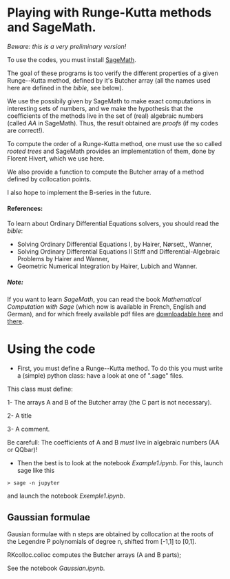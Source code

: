 

# Playing with Runge-Kutta methods and SageMath. #

_Beware: this is a very preliminary version!_

To use the codes, you must install [SageMath](http://www.sagemath.org/).

The goal of these programs is too verify the different properties of a given Runge--Kutta method, defined by it's Butcher array (all the names used here are defined in the _bible_, see below).

We use the possibily given by SageMath to make exact computations in interesting sets of numbers, and we make the hypothesis that the coefficients of the methods live in the set of (real) algebraic numbers (called *AA* in SageMath). Thus, the result obtained are  *proofs* (if my codes are correct!).

To compute the order of a Runge-Kutta method, one must use the so called _rooted_ _trees_ and SageMath provides an implementation of them, done by Florent Hivert, which we use here.

We also provide a function to compute the Butcher array of a method defined by collocation points.

I also hope to implement the B-series in the future.


#### References: ####

To learn about Ordinary Differential Equations solvers, you should read the
_bible_:

*    Solving Ordinary Differential Equations I, by Hairer, Nørsett,, Wanner,
*    Solving Ordinary Differential Equations II Stiff and Differential-Algebraic
    Problems by Hairer and Wanner,
*    Geometric Numerical Integration by Hairer, Lubich and Wanner.


##### Note: ####
If you want to learn _SageMath_, you can read the book _Mathematical Computation
with Sage_ (which now is available in French, English and German), and
for which freely available pdf files are [downloadable 
here](https://members.loria.fr/PZimmermann/sagebook/english.html) and [there](http://sagebook.gforge.inria.fr/).


 # Using the code #



* First, you must define a Runge--Kutta method. To do this you must write a (simple) python class: have a look at one of ".sage" files. 

This class must define:

  1- The arrays A and B of the Butcher array (the C part is not necessary).
  
  2- A title
  
  3- A comment.

Be carefull: The coefficients of A and B *must* live in algebraic numbers (AA or QQbar)!

* Then the best is to look at the notebook _Example1.ipynb_. For this, launch sage like this

`> sage -n jupyter`

and launch the notebook _Exemple1.ipynb_.

## Gaussian formulae ##

Gausian formulae with n steps are obtained by collocation at the roots of the Legendre P polynomials of degree n, shifted from [-1,1] to [0,1].

RKcolloc.colloc computes the Butcher arrays (A and B parts);

See the notebook _Gaussian.ipynb._

